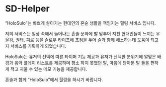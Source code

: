 # SD-Helper

“HoloSulo”는 바쁘게 살아가는 현대인의 혼술 생활을 책임지는 힐링 서비스 입니다.

저희 서비스는 일상 속에서 늘어나는 혼술 문화에 발 맞추어 
지친 현대인들이 느끼는 우울감, 권태, 피로 등을
슬로우 라이프에 초점을 두어 술과 함께 해소하는데 도움이 되고자 서비스를 기획하게 되었습니다. 

HoloSulo는 유저의 선택에 따른 타이머 기능 제공과
유저가 선택한 분위기에 알맞은 배경과 음악 플레이 리스트를 제공하며
평소 하지 못했던 말, 마음에 담아둔 말 들을 편하게 적고 지울 수 있는 메모 기능을 제공합니다.   

혼술과 함께 “HoloSulo”에서 힐링을 하시기 바랍니다.
